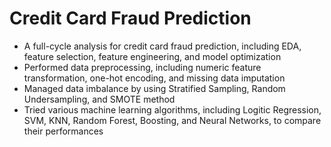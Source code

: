 # Credit Card Fraud Prediction
- A full-cycle analysis for credit card fraud prediction, including EDA, feature selection, feature engineering, and model optimization
- Performed data preprocessing, including numeric feature transformation, one-hot encoding, and missing data imputation
- Managed data imbalance by using Stratified Sampling, Random Undersampling, and SMOTE method
- Tried various machine learning algorithms, including Logitic Regression, SVM, KNN, Random Forest, Boosting, and Neural Networks, to compare their performances

